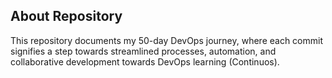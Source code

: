 ## About Repository
This repository documents my 50-day DevOps journey, where each commit signifies a step towards streamlined processes, automation, and collaborative development towards DevOps learning (Continuos).
